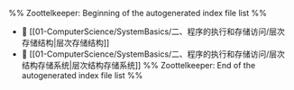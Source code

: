 %% Zoottelkeeper: Beginning of the autogenerated index file list  %%
- 📄 [[01-ComputerScience/SystemBasics/二、程序的执行和存储访问/层次存储结构|层次存储结构]]
- 📄 [[01-ComputerScience/SystemBasics/二、程序的执行和存储访问/层次结构存储系统|层次结构存储系统]]
%% Zoottelkeeper: End of the autogenerated index file list  %%
